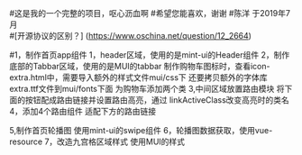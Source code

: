 #这是我的一个完整的项目，呕心沥血啊
#希望您能喜欢，谢谢
#陈洋 于2019年7月   
#[开源协议的区别？]
(https://www.oschina.net/question/12_2664)

#1，制作首页app组件
   1，header区域，使用的是mint-ui的Header组件
   2，制作底部的Tabbar区域，使用的是MUI的tabbar
      制作购物车图标时，查看icon-extra.html中，需要导入额外的样式文件mui/css下
      还要拷贝额外的字体库extra.ttf文件到mui/fonts下面
      为购物车添加两个类
   3,中间区域放置路由模块 将下面的按钮配成路由链接并设置路由高亮，通过
   linkActiveClass改变高亮时的类名
   4，添加4个路由组件  适配下方的路由链接
   
   5,制作首页轮播图 使用mint-ui的swipe组件
   6，轮播图数据获取，使用vue-resource
   7，改造九宫格区域样式  使用MUI的样式